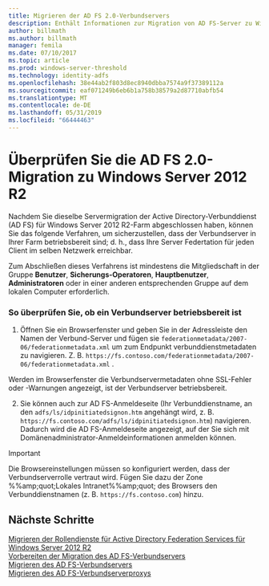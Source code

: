 ```yaml
---
title: Migrieren der AD FS 2.0-Verbundservers
description: Enthält Informationen zur Migration von AD FS-Server zu Windows Server 2012 R2.
author: billmath
ms.author: billmath
manager: femila
ms.date: 07/10/2017
ms.topic: article
ms.prod: windows-server-threshold
ms.technology: identity-adfs
ms.openlocfilehash: 38e44ab2f803d8ec8940dbba7574a9f37389112a
ms.sourcegitcommit: eaf071249b6eb6b1a758b38579a2d87710abfb54
ms.translationtype: MT
ms.contentlocale: de-DE
ms.lasthandoff: 05/31/2019
ms.locfileid: "66444463"
---
```

# <a name="verify-the-ad-fs-20-migration-to-windows-server-2012-r2"></a>Überprüfen Sie die AD FS 2.0-Migration zu Windows Server 2012 R2

Nachdem Sie dieselbe Servermigration der Active Directory-Verbunddienst (AD FS) für Windows Server 2012 R2-Farm abgeschlossen haben, können Sie das folgende Verfahren, um sicherzustellen, dass der Verbundserver in Ihrer Farm betriebsbereit sind; d. h., dass Ihre Server Federtation für jeden Client im selben Netzwerk erreichbar.  
  
Zum Abschließen dieses Verfahrens ist mindestens die Mitgliedschaft in der Gruppe **Benutzer**, **Sicherungs-Operatoren**, **Hauptbenutzer**, **Administratoren** oder in einer anderen entsprechenden Gruppe auf dem lokalen Computer erforderlich.
  
### <a name="to-verify-that-a-federation-server-is-operational"></a>So überprüfen Sie, ob ein Verbundserver betriebsbereit ist  
  
1.  Öffnen Sie ein Browserfenster und geben Sie in der Adressleiste den Namen der Verbund-Server und fügen sie `federationmetadata/2007-06/federationmetadata.xml` um zum Endpunkt verbunddienstmetadaten zu navigieren. Z. B. `https://fs.contoso.com/federationmetadata/2007-06/federationmetadata.xml` .  
  
Werden im Browserfenster die Verbundservermetadaten ohne SSL-Fehler oder -Warnungen angezeigt, ist der Verbundserver betriebsbereit.  
  
2. Sie können auch zur AD FS-Anmeldeseite (Ihr Verbunddienstname, an den `adfs/ls/idpinitiatedsignon.htm` angehängt wird, z. B. `https://fs.contoso.com/adfs/ls/idpinitiatedsignon.htm`) navigieren.  Dadurch wird die AD FS-Anmeldeseite angezeigt, auf der Sie sich mit Domänenadministrator-Anmeldeinformationen anmelden können.  
  
> [!IMPORTANT]
>  Die Browsereinstellungen müssen so konfiguriert werden, dass der Verbundserverrolle vertraut wird. Fügen Sie dazu der Zone %%amp;quot;Lokales Intranet%%amp;quot; des Browsers den Verbunddienstnamen (z. B. `https://fs.contoso.com`) hinzu.  
  
## <a name="next-steps"></a>Nächste Schritte
 [Migrieren der Rollendienste für Active Directory Federation Services für Windows Server 2012 R2](migrate-ad-fs-service-role-to-windows-server-r2.md)   
 [Vorbereiten der Migration des AD FS-Verbundservers](prepare-migrate-ad-fs-server-r2.md)  
 [Migrieren des AD FS-Verbundservers](migrate-ad-fs-fed-server-r2.md)   
 [Migrieren des AD FS-Verbundserverproxys](migrate-fed-server-proxy-r2.md)   
